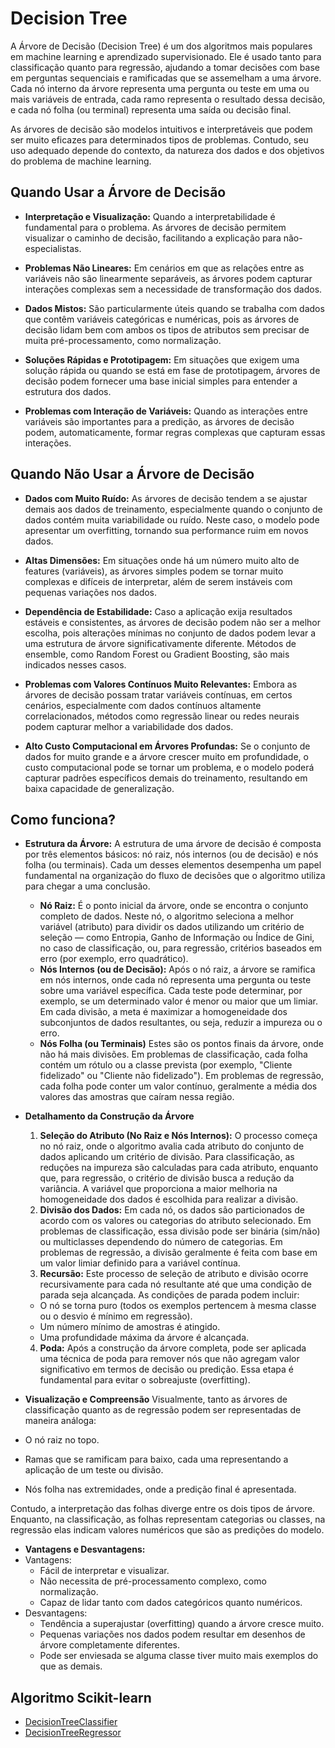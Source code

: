 # Decision Tree

A Árvore de Decisão (Decision Tree) é um dos algoritmos mais populares em machine learning e aprendizado supervisionado. Ele é usado tanto para classificação quanto para regressão, ajudando a tomar decisões com base em perguntas sequenciais e ramificadas que se assemelham a uma árvore. Cada nó interno da árvore representa uma pergunta ou teste em uma ou mais variáveis de entrada, cada ramo representa o resultado dessa decisão, e cada nó folha (ou terminal) representa uma saída ou decisão final.

As árvores de decisão são modelos intuitivos e interpretáveis que podem ser muito eficazes para determinados tipos de problemas. Contudo, seu uso adequado depende do contexto, da natureza dos dados e dos objetivos do problema de machine learning.


## Quando Usar a Árvore de Decisão

- **Interpretação e Visualização:**
Quando a interpretabilidade é fundamental para o problema. As árvores de decisão permitem visualizar o caminho de decisão, facilitando a explicação para não-especialistas.

- **Problemas Não Lineares:**
Em cenários em que as relações entre as variáveis não são linearmente separáveis, as árvores podem capturar interações complexas sem a necessidade de transformação dos dados.

- **Dados Mistos:**
São particularmente úteis quando se trabalha com dados que contêm variáveis categóricas e numéricas, pois as árvores de decisão lidam bem com ambos os tipos de atributos sem precisar de muita pré-processamento, como normalização.

- **Soluções Rápidas e Prototipagem:**
Em situações que exigem uma solução rápida ou quando se está em fase de prototipagem, árvores de decisão podem fornecer uma base inicial simples para entender a estrutura dos dados.

- **Problemas com Interação de Variáveis:**
Quando as interações entre variáveis são importantes para a predição, as árvores de decisão podem, automaticamente, formar regras complexas que capturam essas interações.


## Quando Não Usar a Árvore de Decisão

- **Dados com Muito Ruído:**
As árvores de decisão tendem a se ajustar demais aos dados de treinamento, especialmente quando o conjunto de dados contém muita variabilidade ou ruído. Neste caso, o modelo pode apresentar um overfitting, tornando sua performance ruim em novos dados.

- **Altas Dimensões:**
Em situações onde há um número muito alto de features (variáveis), as árvores simples podem se tornar muito complexas e difíceis de interpretar, além de serem instáveis com pequenas variações nos dados.

- **Dependência de Estabilidade:**
Caso a aplicação exija resultados estáveis e consistentes, as árvores de decisão podem não ser a melhor escolha, pois alterações mínimas no conjunto de dados podem levar a uma estrutura de árvore significativamente diferente. Métodos de ensemble, como Random Forest ou Gradient Boosting, são mais indicados nesses casos.

- **Problemas com Valores Contínuos Muito Relevantes:**
Embora as árvores de decisão possam tratar variáveis contínuas, em certos cenários, especialmente com dados contínuos altamente correlacionados, métodos como regressão linear ou redes neurais podem capturar melhor a variabilidade dos dados.

- **Alto Custo Computacional em Árvores Profundas:**
Se o conjunto de dados for muito grande e a árvore crescer muito em profundidade, o custo computacional pode se tornar um problema, e o modelo poderá capturar padrões específicos demais do treinamento, resultando em baixa capacidade de generalização.


## Como funciona?

- **Estrutura da Árvore:**
A estrutura de uma árvore de decisão é composta por três elementos básicos: nó raiz, nós internos (ou de decisão) e nós folha (ou terminais). Cada um desses elementos desempenha um papel fundamental na organização do fluxo de decisões que o algoritmo utiliza para chegar a uma conclusão.
    - **Nó Raiz:**
    É o ponto inicial da árvore, onde se encontra o conjunto completo de dados. Neste nó, o algoritmo seleciona a melhor variável (atributo) para dividir os dados utilizando um critério de seleção — como Entropia, Ganho de Informação ou Índice de Gini, no caso de classificação, ou, para regressão, critérios baseados em erro (por exemplo, erro quadrático).
    - **Nós Internos (ou de Decisão):**
    Após o nó raiz, a árvore se ramifica em nós internos, onde cada nó representa uma pergunta ou teste sobre uma variável específica. Cada teste pode determinar, por exemplo, se um determinado valor é menor ou maior que um limiar. Em cada divisão, a meta é maximizar a homogeneidade dos subconjuntos de dados resultantes, ou seja, reduzir a impureza ou o erro.
    - **Nós Folha (ou Terminais)**
    Estes são os pontos finais da árvore, onde não há mais divisões. Em problemas de classificação, cada folha contém um rótulo ou a classe prevista (por exemplo, "Cliente fidelizado" ou "Cliente não fidelizado"). Em problemas de regressão, cada folha pode conter um valor contínuo, geralmente a média dos valores das amostras que caíram nessa região.


- **Detalhamento da Construção da Árvore**
    1. **Seleção do Atributo (No Raiz e Nós Internos):**
    O processo começa no nó raiz, onde o algoritmo avalia cada atributo do conjunto de dados aplicando um critério de divisão. Para classificação, as reduções na impureza são calculadas para cada atributo, enquanto que, para regressão, o critério de divisão busca a redução da variância. A variável que proporciona a maior melhoria na homogeneidade dos dados é escolhida para realizar a divisão.
    2. **Divisão dos Dados:**
    Em cada nó, os dados são particionados de acordo com os valores ou categorias do atributo selecionado. Em problemas de classificação, essa divisão pode ser binária (sim/não) ou multiclasses dependendo do número de categorias. Em problemas de regressão, a divisão geralmente é feita com base em um valor limiar definido para a variável contínua.
    3. **Recursão:**
    Este processo de seleção de atributo e divisão ocorre recursivamente para cada nó resultante até que uma condição de parada seja alcançada. As condições de parada podem incluir:
    * O nó se torna puro (todos os exemplos pertencem à mesma classe ou o desvio é mínimo em regressão).
    * Um número mínimo de amostras é atingido.
    * Uma profundidade máxima da árvore é alcançada.
    4. **Poda:**
    Após a construção da árvore completa, pode ser aplicada uma técnica de poda para remover nós que não agregam valor significativo em termos de decisão ou predição. Essa etapa é fundamental para evitar o sobreajuste (overfitting).


- **Visualização e Compreensão**
Visualmente, tanto as árvores de classificação quanto as de regressão podem ser representadas de maneira análoga:
- O nó raiz no topo.
- Ramas que se ramificam para baixo, cada uma representando a aplicação de um teste ou divisão.
- Nós folha nas extremidades, onde a predição final é apresentada.

Contudo, a interpretação das folhas diverge entre os dois tipos de árvore. Enquanto, na classificação, as folhas representam categorias ou classes, na regressão elas indicam valores numéricos que são as predições do modelo.


- **Vantagens e Desvantagens:**
- Vantagens:
    - Fácil de interpretar e visualizar.
    - Não necessita de pré-processamento complexo, como normalização.
    - Capaz de lidar tanto com dados categóricos quanto numéricos.
- Desvantagens:
    - Tendência a superajustar (overfitting) quando a árvore cresce muito.
    - Pequenas variações nos dados podem resultar em desenhos de árvore completamente diferentes.
    - Pode ser enviesada se alguma classe tiver muito mais exemplos do que as demais.
    

## Algoritmo Scikit-learn

- [DecisionTreeClassifier](DecisionTreeClassifier.md)
- [DecisionTreeRegressor](DecisionTreeRegressor.md)